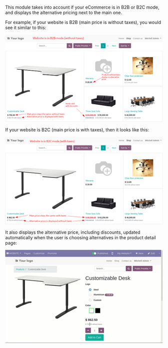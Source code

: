 This module takes into account if your eCommerce is in B2B or B2C mode,
and displays the alternative pricing next to the main one.

For example, if your website is B2B (main price is without taxes), you
would see it similar to this:

![b2b-features](../static/description/b2b-features.png)

If your website is B2C (main price is with taxes), then it looks like
this:

![b2c-features](../static/description/b2c-features.png)

It also displays the alternative price, including discounts, updated
automatically when the user is choosing alternatives in the product
detail page:

![details-features](../static/description/details-features.gif)
